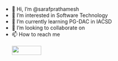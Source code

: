 - 👋 Hi, I’m @sarafprathamesh
- 👀 I’m interested in Software Technology
- 🌱 I’m currently learning PG-DAC in IACSD
- 💞️ I’m looking to collaborate on
- 📫 How to reach me <br> <br>
[<img width="80" height="25" src="https://github.com/sarafprathamesh/Prathamesh/blob/main/pngfind.com-linkedin-logo-png-597768.png">](https://www.linkedin.com/in/prathamesh-saraf-46681b177/)

<!---
sarafprathamesh/sarafprathamesh is a ✨ special ✨ repository because its `README.md` (this file) appears on your GitHub profile.
You can click the Preview link to take a look at your changes.
--->
